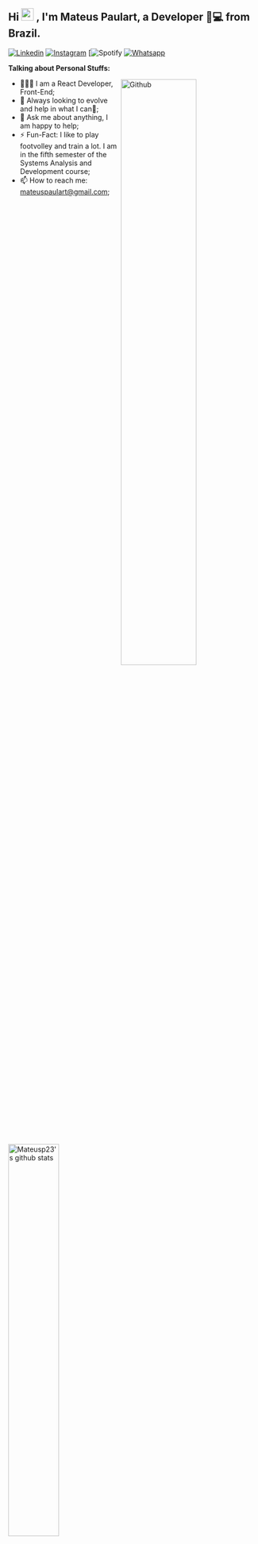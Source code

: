 

## Hi <img src="https://media.giphy.com/media/hvRJCLFzcasrR4ia7z/giphy.gif" width="25px"> , I'm Mateus Paulart, a Developer 🚀💻 from Brazil.

[![Linkedin](https://img.shields.io/badge/-LinkedIn-0073B1?style=flat&logo=Linkedin&logoColor=white)](https://www.linkedin.com/in/mateus-paulart-7903881a2/)
[![Instagram](https://img.shields.io/badge/-Instagram-B13288?style=flat&labelColor=c13584&logo=instagram&logoColor=white)](https://www.instagram.com/mateuspp23/)
[![Spotify](https://img.shields.io/badge/-Spotify-2EBD59?style=flat&logo=Spotify&logoColor=white)
[![Whatsapp](https://img.shields.io/badge/-Whatsapp-4ADD5A?style=flat&logo=Whatsapp&logoColor=white)
](https://api.whatsapp.com/send?phone=5551999381964&text=ol%C3%A1!!)
<!-- Talking about you -->
**Talking about Personal Stuffs:**

<!-- Any image aligned to the right. Beware the width -->
<img width="55%" align="right" alt="Github" src="https://raw.githubusercontent.com/onimur/.github/master/.resources/git-header.svg" />

- 👨🏽‍💻 I am a React Developer, Front-End;
- 👯 Always looking to evolve and help in what I can🤝;
- 💬 Ask me about anything, I am happy to help;
- ⚡️ Fun-Fact: I like to play footvolley and train a lot. I am in the fifth semester of the Systems Analysis and Development course;
- 📫 How to reach me: mateuspaulart@gmail.com;


<p margin-top="16px">
 <a href="https://github.com/Mateusp23">
    <img width="45%" align="center" alt="Mateusp23's github stats" src="https://github-readme-stats.vercel.app/api?username=Mateusp23&show_icons=true&hide_border=true" />
 </a>
</p>

<p align="center">
  <img alt="ViewCount" src="https://views.whatilearened.today/views/github/Mateusp23/Mateus.svg" />
</p>

[![Top Langs](https://github-readme-stats.vercel.app/api/top-langs/?username=Mateusp23&langs_count=8)](https://github.com/Mateusp23/github-readme-stats)


